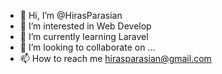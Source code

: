 - 👋 Hi, I’m @HirasParasian
- 👀 I’m interested in Web Develop
- 🌱 I’m currently learning Laravel
- 💞️ I’m looking to collaborate on ...
- 📫 How to reach me hirasparasian@gmail.com

<!---
HirasParasian/HirasParasian is a ✨ special ✨ repository because its `README.md` (this file) appears on your GitHub profile.
You can click the Preview link to take a look at your changes.
--->
